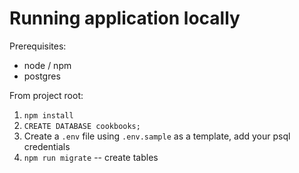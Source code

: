 # Running application locally

Prerequisites:
- node / npm
- postgres

From project root:

1. `npm install`
2. `CREATE DATABASE cookbooks;`
3. Create a `.env` file using `.env.sample` as a template, add your psql credentials
4. `npm run migrate` -- create tables
